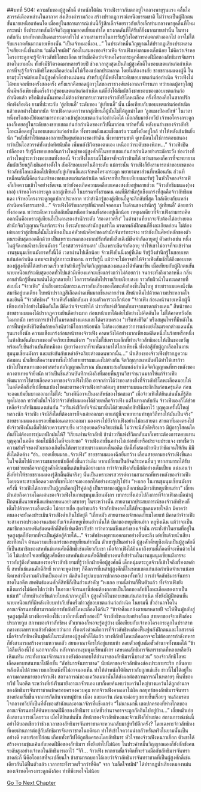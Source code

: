 ##บทที่ 504: ความลับของผู้สูงศักดิ์
ตำหนักใต้ดิน
จ้าวเฟิงราวกับตกอยู่ใจกลางพายุรุนแรง คลื่นไอสวรรค์เดือดพล่านในอากาศ ส่งเสียงคำรามก้อง สร้างปรากฏการณ์เหนือธรรมชาติ
ไม่ว่าจะเป็นผู้ฝึกตนขั้นนายเหนือแท้คนใด เมื่ออยู่ในสถานการณ์เช่นนี้ก็รู้สึกเล็กจ้อยราวกับเรือเล็กท่ามกลางพายุคลื่นที่โหมกระหน่ำ
ยิ่งประสาทสัมผัสจิตวิญญาณยอดเยี่ยมเท่าใด แรงกดดันที่ได้รับก็ยิ่งมากมายเท่านั้น
ในทางกลับกัน บางทีหากเป็นคนธรรมดาทั่วไป ความสามารถในการรับรู้ถึงไอสวรรค์แตกต่างออกไป อาจไม่ได้รับแรงกดดันมากมายเพียงนั้น
“เป็นเจ้าหมอนี่เอง...”
ในประคำหมื่นวิญญาณได้ปรากฏเสียงประหลาดใจเสียงหนึ่งขึ้นผ่าน ‘เมล็ดใจทมิฬ’ ก้องในสมองของจ้าวเฟิง
จ้าวเฟิงเพ่งตามองเล็กน้อย ไม่คิดว่าเจ้าหอโครงกระดูกจะรู้จักจ้าวลัทธิโลหะเลือด
ทว่าเมื่อคิดว่าเจ้าหอโครงกระดูกคือยอดฝีมือของลัทธิมารจันทราชาดในยามนั้น ทั้งยังมีชีวิตรอดมาหลายร้อยปี ช่วงเวลาสูงสุดเป็นถึงผู้สูงศักดิ์ในขอบเขตแก่นก่อกำเนิด การที่จะรู้จักจ้าวลัทธิโลหะเลือดย่อมไม่ใช่เรื่องแปลกประหลาด
โดยไม่ต้องสงสัย
ชายชราผมแดงผู้นี้ ในยามรุ่งโรจน์ย่อมเป็นผู้สูงศักดิ์อย่างแน่นอน
สำหรับผู้ที่มีพลังในระดับขอบเขตแก่นก่อกำเนิด จ้าวเฟิงไม่ได้พบเจอเพียงครั้งสองครั้ง
ครั้งแรกคือยอดผู้อาวุโสของราชวงศ์แห่งอาณาจักรนภา
ทว่ายอดผู้อาวุโสผู้นั้นมีพลังเพียงขั้นครึ่งก้าวสู่ขอบเขตแก่นก่อกำเนิด แต่ก็ยังได้สัมผัสถึงชายขอบของขอบเขตแก่นก่อกำเนิดแล้ว หรือมิเช่นนั้นเขาคงไม่ต้องลำบากรบกวนรองจ้าวลัทธิโลหะเลือด
ครั้งที่สองคือในซากปรักหักพังสือเฉิง ยามที่ปะทะกับ ‘ลู่เทียนอี้’
ระดับของ ‘ลู่เทียนอี้’ นั้น เมื่อเทียบกับขอบเขตแก่นก่อกำเนิดแล้วแตกต่างไม่มากนัก
จ้าวเฟิงคาดเดาว่าหากลู่เทียนอี้ผู้นั้นไม่ได้ถูกฆ่าโดย ‘ลูกแมงป่องยักษ์’ ในเวลาหนึ่งหรือสองปีย่อมสามารถทะลวงเข้าสู่ขอบเขตแก่นก่อกำเนิดได้
เมื่อกลับมายังทวีป
เจ้าหอโครงกระดูกเองก็เคยอยู่ในระดับของขอบเขตแก่นก่อกำเนิดของทวีปนี้มาก่อน
ทว่าครั้งนี้ พลังบนร่างของจ้าวลัทธิโลหะเลือดอยู่ในขอบเขตแก่นก่อกำเนิด ทั้งทรงพลังและแข็งแกร่ง รวมทั้งยังอยู่ใกล้ ทำให้พลังเข้มข้นยิ่งนัก
“พลังนี่ทำให้ตนเองกลายเป็นศูนย์กลางของฟ้าดิน พึ่งพาธรรมชาติ ดูเหมือนไม่ใช่การตอบสนอง ทว่าเป็นไอสวรรค์ทั้งแปดทิศนับถือ เพิ่มพลังชีวิตของตนเอง เหนือกว่าระดับของพิภพ...”
จ้าวเฟิงปิดเปลือกตา รับรู้ถึงขอบเขตอันกว้างใหญ่ของผู้สูงศักดิ์ในขอบเขตแก่นก่อกำเนิดอย่างระมัดระวัง
ช่องว่างที่กว้างใหญ่ระหว่างขอบเขตทั้งสองนี้ จ้าวเฟิงในยามนี้ไม่อาจที่จะก้าวข้ามได้
ทว่าเขาเองก็ควรที่จะพยายามสัมผัสเรียนรู้ถึงมันอย่างตั้งใจ สัมผัสขอบเขตในอีกระดับ
แม้กระนั้น จ้าวเฟิงก็ยังสามารถนำขอบเขตของจ้าวลัทธิโลหะเลือดไปเทียบกับลู่เทียนอี้และเจ้าหอโครงกระดูก พยายามหาส่วนที่เหมือนกัน
ส่วนที่เหมือนกันนี้คือแก่นแท้ของขอบเขตแก่นก่อกำเนิด
หลังจากที่เปรียบเทียบและรับรู้ ในหัวใจของจ้าวเฟิงก็เกิดความเข้าใจอย่างชัดเจน ทว่ายังคงเกิดความเคลือบแคลงสงสัยอยู่หลายส่วน
“จ้าวลัทธิผมแดง(หงเกอ) เจ้าหอโครงกระดูก และลู่เทียนอี้ ในบรรดาทั้งสามคน คนที่มีสำนึกรู้แข็งแกร่งที่สุดคือจ้าวลัทธิผมแดง  เจ้าหอโครงกระดูกดูแปลกประหลาด ทว่าสำนึกรู้ของลู่เทียนอี้ดูจะลึกลับที่สุด ใกล้เคียงกับแหล่งกำเนิดพลังธรรมชาติ...”
จ้าวเฟิงได้รับผลสรุปที่น่าตกใจออกมา
ในด้านของสำนึกรู้ ‘ลู่เทียนอี้’ ด้อยกว่าทั้งสองคน ทว่าระดับความลึกลับนั้นเหนือกว่าคนทั้งสองอยู่เล็กน้อย
เหตุผลเดียวที่จ้าวเฟิงสามารถคิดออกนั้นคือเพราะลู่เทียนอี้เป็นคนของสำนักระดับ ‘สองดาวครึ่ง’ ในตำนานที่ยากจะจับต้องได้อย่างยอดสำนักจิตวิญญาณจันทร์กระจ่าง
ยิ่งระดับของสำนักสูงเท่าใด มรดกพลังฝึกตนก็ยิ่งละเอียดอ่อน
ไม่ต้องเอ่ยเลยว่าลู่เทียนอี้นั้นไม่เพียงเป็นแค่หัวหน้าศิษย์ของสำนักจันทร์กระจ่าง ทว่ายังเป็นศิษย์หลักของตัวตนระดับสุดยอดอีกด้วย
เป็นเพราะมรดกของซากปรักหักพังสือเฉิงมีขีดจำกัดอายุอยู่
ตัวอย่างเช่น หนึ่งในผู้จัดงานน้ำชาเซียนมังกร ‘โอรสสวรรค์สามตา’ เป็นเพราะขีดจำกัดอายุ ทำให้เขาไม่อาจที่จะเข้าร่วมงานชุมนุมเซียนมังกรครั้งนี้ได้
เวลาผ่านไปเล็กน้อย
จ้าวเฟิงยืนนิ่งอยู่ที่เดิม รับรู้ถึงสำนึกรู้ในขอบเขตแก่นก่อกำเนิด แทบจะเข้าสู่สภาวะเข้าฌาน
การรับรู้นี้ แม้ว่าจะไม่อาจทำให้จ้าวเฟิงสัมผัสได้ถึงขอบเขตของผู้สูงศักดิ์ได้อย่างรวดเร็ว ทว่าสำนึกรู้ในจิตวิญญาณของตนเองได้พัฒนาขึ้น เมื่อเทียบกับผู้ฝึกตนขั้นนายเหนือแท้ระดับสุดยอดทั่วไปแล้วมีเพียงแค่จะแข็งแกร่งกว่าไม่ด้อยกว่า
จนกระทั่งถึงเวลาหนึ่ง
กลิ่นอายสำนึกรู้ที่หนาแน่นได้ถูกสลายไป ไอสวรรค์กลับไปราบเรียบเงียบสงบ ราวกับผิวน้ำในทะเลสาบที่สงบนิ่ง
“จ้าวเฟิง”
น้ำเสียงกระฉับกระเฉงราวกับเสียงของโลหะดังก้องขึ้นในใบหู
ชายชราผมแดงนั่งขัดสมาธิอยู่บนเตียง ใบหน้าปรากฏสีเลือดฝาดเพิ่มมากขึ้นหลายส่วน สีหน้าเต็มไปด้วยความประหลาดใจและยินดี
“จ้าวลัทธิหง”
จ้าวเฟิงรั้งสติกลับมา ค้อมตัวคารวะเล็กน้อย
“จ้าวเฟิง ก่อนหน้านายเหนือผู้นี้เพียงเอ่ยไปอย่างไม่คิดอันใด มิคิดว่าเจ้าจะทำได้ นำวารีแห่งชีวิตกลับมาจากมรดกต่างแดน”
สีหน้าของชายชราผมแดงได้ปรากฏความยินดีอย่างมาก
ก่อนหน้าเขาได้เอ่ยไปอย่างไม่คิดอันใด ไม่ได้คาดหวังอันใดมากนัก
เพราะการเข้าไปในมรดกต่างแดนและได้ครอบครอง ‘วารีแห่งชีวิต’ หรือสมุนไพรที่มีพลังในการฟื้นฟูพลังชีวิตที่คล้ายคลึงนับว่ามีโอกาสน้อยนัก
ไม่ต้องเอ่ยเลยว่าการแก่งแย่งในมรดกต่างแดนนั้นรุนแรงยิ่งนัก
ความแข็งแกร่งก่อนหน้าของจ้าวเฟิง คาดหวังได้อย่างมากเพียงแค่ติดหนึ่งในร้อยหรือหนึ่งในห้าสิบอันดับแรกของอัจฉริยะเซียนมังกร
“หากไม่ใช่เพราะผลึกที่ท่านจ้าวลัทธิมอบให้เป็นของขวัญพร้อมกับชิ้นส่วนบันทึกหมิงถง ผู้เยาว์คงยากที่จะพัฒนามาได้ไกลเพียงนี้ ทั้งต่อสู้กับผู้ถูกเลือกในงานชุมนุมเซียนมังกร และแข่งขันกับเหล่าอัจฉริยะต่างแดนพวกนั้น...”
น้ำเสียงของจ้าวเฟิงปรากฏความถ่อมตน น้ำเสียงสื่อความซาบซึ้งไปยังชายชราผมแดงไม่ต่างกัน
จิตวิญญาณเหมันต์ได้ทำให้เขาก้าวเข้าไปในหนทางของศาสตร์แห่งวิญญาณโบราณ มันเหมาะสมกับแหล่งกำเนิดจิตวิญญาณที่ทรงพลังของดวงตาเทพเจ้ายิ่งนัก
ทว่าเป็นชิ้นส่วนบันทึกหมิงถึงที่มอบพื้นฐานวิชาจำนวนมากให้แก่จ้าวเฟิง พัฒนาการใช้สายเลือดดวงตาของจ้าวเฟิงไปอีก
อาจกล่าวได้ว่าของสองสิ่งที่จ้าวลัทธิโลหะเลือดมอบให้ในอดีตคือสิ่งที่เปลี่ยนแปลงโชคชะตาของจ้าวเฟิงอย่างอ้อมๆ
ชายชราผมแดงชะงักงันก่อนครุ่นคิด ก่อนจะอดแย้มยิ้มบางออกมาไม่ได้: “บางทีนี่อาจเป็นผลลัพธ์ของโชคชะตา”
เมื่อจ้าวเฟิงได้ยินเช่นนั้นก็รู้สึกพูดไม่ออก
ทว่ายังมั่นใจได้ว่าจ้าวลัทธิผมแดงได้ช่วยเหลือจ้าวเฟิง แต่ในทางกลับกัน จ้าวเฟิงเองก็ได้ช่วยเหลือจ้าวลัทธิผมแดงเช่นกัน
“วารีแห่งชีวิตที่เจ้านำมานั้นได้ช่วยเหลือลัทธินี้เอาไว้ บุญคุณครั้งนี้ใหญ่หลวงนัก จ้าวเฟิง เจ้ามีสิ่งใดที่ต้องการก็จงเอ่ยออกมา ตาแก่ผู้นี้จะพยายามทำทุกวิถีทางให้มันเป็นจริง”
ชายชราผมแดงเผยรอยยิ้มผ่อนคลายออกมา มองตรงไปยังจ้าวเฟิงอย่างไม่ละสายตา
สายตาที่มองตรงไปยังจ้าวเฟิงนั้นเต็มไปด้วยความซาบซึ้ง
ทว่าสุดยอดอัจฉริยะเช่นนี้ ไม่ว่าจะนิสัยดีหรือเลว มีผู้อาวุโสคนใดกันที่ไม่ต้องการทุ่มเทฝึกฝนให้?
“เรียนท่านจ้าวลัทธิ ข้านำวารีแห่งชีวิตกลับมาก็เพราะต้องการตอบแทนบุญคุณในอดีต ย่อมไม่มีสิ่งใดที่จะเอ่ยขอ”
จ้าวเฟิงเอ่ยขึ้นอย่างไม่เย่อหยิ่งหรือประจบประแจง
เขาเชื่อว่าความสำเร็จของตัวเขาเองเกิดขึ้นได้เพราะชายชราผมแดงในอดีต บัดนี้ทั้งสองฝ่ายนับว่าชัดเจนให้กัน มิมีสิ่งใดติดค้าง
“ฮ่า.. ยอดเยี่ยมมาก..จ้าวเฟิง”
ชายชราผมแดงฉีกยิ้มกว้าง เลื่อนสายตามองจ้าวเฟิงขึ้นลง ในใจเต็มไปด้วยความชมชอบนับถือยิ่งขึ้นกว่าเดิม
หากเปลี่ยนเป็นอัจฉริยะคนอื่นๆ หากสามารถได้รับความช่วยเหลือจากผู้สูงศักดิ์ย่อมตื่นเต้นยินดีอย่างมาก
ทว่าจ้าวเฟิงกลับมีสติอย่างเต็มเปี่ยม
แน่นอนว่าสิ่งที่ทำให้ชายชราผมแดงรู้สึกตื้นตันจริงๆ นั้นเป็นเพราะพรสวรรค์ความสามารถที่ทรงพลังของจ้าวเฟิง โดยเฉพาะสายเลือดดวงตาที่เขาไม่อาจมองออกได้อย่างทะลุปรุโปร่ง
“หงเกอ ในงานชุมนุมเซียนมังกรครั้งนี้ จ้าวเฟิงได้กลายเป็นผู้ถูกเลือกผู้ไร้คู่ต่อสู้ เป็นราชาของผู้ถูกเลือกเช่นเดียวกับหยูเทียนฮ่าว”
เถี่ยหมัวเอ่ยถึงความโดดเด่นของจ้าวเฟิงในงานชุมนุมเซียนมังกร
เขากระทั่งเอ่ยไปถึงการที่จ้าวเฟิงลงมือฆ่าผู้ฝึกตนขั้นนายเหนือแท้หลายคนอย่างสบายๆ
ในระหว่างนั้น สายตามากประสบการณ์ของจ้าวลัทธิหงก็เต็มไปด้วยความอึ้งตะลึง ไม่อยากเชื่อ
สุดท้ายแล้ว
จ้าวลัทธิหงอดไม่ได้ที่จะสูดลมหายใจลึก มิคาดว่าตนเองจะยังคงประเมินจ้าวเฟิงต่ำเกินไปอยู่ดี
“เถี่ยหมัว สายตาของเจ้ายอดเยี่ยมโดยแท้ มิคาดว่าจ้าวเฟิงจะสามารถประลองจนเสมอกับเจ้าเด็กหยูเทียนฮ่าวนั่นได้ บิดาของหยูเทียนฮ่าว หยูซิงเฉิน แม้ว่าจะเป็นสมาชิกของสหพันธ์แดนศักดิ์สิทธิ์เช่นเดียวกับข้า ทว่าความแข็งแกร่งของเจ้านั่น กระทั่งข้าในยามที่อยู่ในจุดสูงสุดก็ยังยากที่จะเป็นคู่ต่อสู้ด้วยได้...”
จ้าวลัทธิหงอุทานออกมาอย่างตื่นตะลึง เอ่ยขึ้นด้วยน้ำเสียงสะเทือนใจ
ด้านความแข็งแกร่งของหยูเทียนฮ่าวนั้น ตัวเขารู้เป็นอย่างดี
ผู้สูงศักดิ์หยูซิงเฉินเป็นผู้สูงศักดิ์ที่เป็นสมาชิกของสหพันธ์แดนศักดิ์สิทธิ์เช่นเดียวกับเขา
เมื่อจ้าวเฟิงได้ยินมาถึงยามนี้ก็อดที่จะเห็นด้วยไม่ได้ ไม่แปลกใจเลยที่ผู้สูงศักดิ์ของสหพันธ์แดนศักดิ์สิทธิ์บางคนที่เข้าร่วมในงานชุมนุมเซียนมังกรจะราวกับรู้ถึงตัวตนของรองจ้าวลัทธิ
ยามที่รู้ว่าอีกฝ่ายคือผู้สูงศักดิ์ เด็กหนุ่มตระกูลจ้าวก็เข้าใจถึงเรื่องเหล่านี้
สหพันธ์แดนศักดิ์สิทธิ์ หากจะพูดง่ายๆ ก็คือการที่เหล่าผู้สูงศักดิ์ในขอบเขตแก่นก่อกำเนิดจำนวนน้อยนิดเหล่านั้นรวมตัวกันเป็นองค์กร ตัดสินถึงรูปแบบการปกครองของทั้งทวีป
การกำจัดลัทธิมารจันทราชาดในอดีต สหพันธ์แดนศักดิ์สิทธิ์ก็เป็นส่วนสำคัญ
“หงเกอ ยามนี้ท่านก็ฟื้นตัวแล้ว ทั้งจ้าวเฟิงยังแข็งแกร่งไม่ด้อยไปกว่าข้า ในอาณาจักรนภานี้ย่อมต้องกลายเป็นโลกของลัทธิโลหะเลือดของเราเป็นแน่แท้”
เถี่ยหมัวเอ่ยขึ้นด้วยใบหน้าภาคภูมิใจ
ผู้สูงศักดิ์ในขอบเขตแก่นก่อกำเนิด ทั้งยังมีผู้ฝึกตนขั้นนายเหนือแท้ที่มีพลังเทียบเท่ากับขั้นครึ่งก้าวสู่ขอบเขตแก่นก่อกำเนิด ในยามนี้ ขั้วอำนาจใดในอาณาจักรนภาที่สามารถต่อกรกับลัทธิโลหะเลือดได้กัน?
“ข้าจำศีลแกล้งตายมาหลายปี จะให้ฟื้นฟูกลับสู่จุดสูงสุดได้ บางทีอาจต้องใช้เวลาอีกหนึ่งหรือสองปี”
จ้าวลัทธิหงเอ่ยอย่างลังเล
สายตาของจ้าวเฟิงส่องประกายวูบ สภาพของจ้าวลัทธิหง ตัวเขาเองก็พอจะรู้อยู่บ้าง เมื่อเทียบกับเจ้าหอโครงกระดูกในปราสาทกลางทะเลทรายแล้วยังด้อยกว่ามาก
เรื่องเร่งด่วนคือการที่จ้าวลัทธิหงต้องฟื้นฟูพลังฝึกตนและไอสวรรค์
เมื่อจ้าวลัทธิหงฟื้นฟูพลังในระดับของผู้สูงศักดิ์ได้แล้ว บางทีลัทธิโลหะเลือดอาจจะไม่ต้องการกำลังทหารก็ยังสามารถสร้างความหวาดกลัว สยบอาณาจักรให้อยู่แทบเท้า ลอยตัวอยู่เหนือขั้วอำนาจทั้งหมดได้
“ข้าได้ลืมเรื่องนี้ไป นอกจากนั้น หลังจากงานชุมนุมเซียนมังกร เศษเดนลัทธิมารจันทราชาดที่หลงเหลือยังเหิมเกริม กระทั่งอาณาจักรนภาเองยังต้องตอบโต้อำนาจของลัทธิมารนี้บางส่วน”
รองจ้าวลัทธิโลหะเลือดพาบทสนทนาไปอีกขั้น
“ลัทธิมารจันทราชาด”
นัยน์ตาของจ้าวลัทธิหงส่องประกายระริก กลิ่นอายพลังเต็มไปด้วยความเกลียดชังที่ไม่อาจมองเห็น ทำให้ตำหนักใต้ดินราวกับถูกแช่แข็ง
ข่าวนี้ไม่ได้อยู่ในความคาดหมายของจ้าวเฟิง
สถานการณ์ของแคว้นเมฆานั้นได้ส่งผลต่อสถานการณ์ในหลายๆ พื้นที่ของทวีป
ในอดีต ระหว่างที่เร่งรีบมายังอาณาจักรเอง เขาก็เคยค้นพบว่าแคว้นใหญ่บางแคว้นได้ถูกอำนาจของลัทธิมารจันทราชาดเข้าครอบครองควบคุม
หากจ้าวเฟิงคาดเดาไม่ผิด กลยุทธ์ของลัทธิมารจันทราชาดย่อมเริ่มขึ้นจากการกัดกินจากหมู่บ้าน เมือง และแคว้น ก่อนจะค่อยๆ ขยายขึ้นเรื่อยๆ จนล้อมรอบใจกลางทวีปที่เป็นที่ตั้งของสำนักและอาณาจักรที่แข็งแกร่ง
“ไม่นานมานี้ เขตปกครองที่ห่างไกลของอาณาจักรนภาได้ค้นพบยอดฝีมือของลัทธิมาร แปดขั้วอำนาจอาจจะถูกกัดกินไปอยู่บ้าง...”
เถี่ยหมัวเอ่ยถึงสถานการณ์โดยรวม
เมื่อได้ยินเช่นนั้น สีหน้าของจ้าวลัทธิหงและจ้าวเฟิงก็ย่ำแย่ลง
สถานการณ์เช่นนี้ อย่าได้บอกเชียวว่าช่วงเวลาของลัทธิมารจันทราชาดจะหวนกลับมาสู่ทวีปอีกครั้ง?
โดยเฉพาะจ้าวลัทธิหงที่เคยผ่านการต่อสู้กับลัทธิมารจันทราชาดในอดีตมา ทำให้เข้าใจความน่ากลัวพรั่นพรึงในยามนั้นเป็นอย่างดี
หลายร้อยปีก่อน เกือบทั้งทวีปได้ถูกยึดครองโดยลัทธิมาร
หัวใจของจ้าวเฟิงหนาวเยือก ตัวเขาได้สร้างความขุ่นแค้นกับยอดฝีมือของลัทธิมาร ทั้งยังฆ่าไปไม่น้อย ในประคำหมื่นวิญญาณเองก็ยังกักขังคนระดับสูงอย่างเจ้าหอในลัทธิมารเอาไว้
“จิจิ... จ้าวเฟิง หากยามนี้เจ้าคิดที่จะร่วมมือกับลัทธิมารจันทราชาดล่ะก็ นี่คือโอกาสที่จะเปลี่ยนใจ ข้าสามารถบอกได้เลยว่าจ้าวลัทธิมารจันทราชาดที่เป็นผู้สูงศักดิ์เช่นเดียวกันได้ฟื้นตัวแล้ว เวลากระทั่งรวดเร็วกว่าที่คิด”
จาก ‘เมล็ดใจทมิฬ’ ได้ปรากฏน้ำเสียงหมองหม่นของเจ้าหอโครงกระดูกดังก้อง ท่าทีพึงพอใจไม่น้อย


[Go To Next Chapter]( ./64.md)